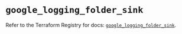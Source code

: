 # `google_logging_folder_sink`

Refer to the Terraform Registry for docs: [`google_logging_folder_sink`](https://registry.terraform.io/providers/hashicorp/google/6.37.0/docs/resources/logging_folder_sink).
